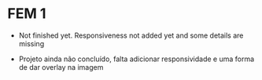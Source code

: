 # FEM 1
 
 - Not finished yet. Responsiveness not added yet and some details are missing

- Projeto ainda não concluído, falta adicionar responsividade e uma forma de dar overlay na imagem
